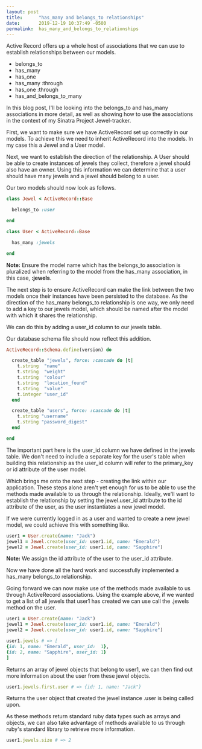 ```yaml
---
layout: post
title:      "has_many and belongs_to relationships"
date:       2019-12-19 10:37:49 -0500
permalink:  has_many_and_belongs_to_relationships
---
```



Active Record offers up a whole host of associations that we can use to establish relationships between our models.

* belongs_to
* has_many
* has_one
* has_many :through
* has_one :through
* has_and_belongs_to_many

In this blog post, I'll be looking into the belongs_to and has_many associations in more detail, as well as showing how to use the associations in the context of my Sinatra Project Jewel-tracker.

First, we want to make sure we have ActiveRecord set up correctly in our models. To achieve this we need to inherit ActiveRecord into the models. In my case this a Jewel and a User model.

Next, we want to establish the direction of the relationship. A User should be able to create instances of jewels they collect, therefore a jewel should also have an owner. Using this information we can determine that a user should have many jewels and a jewel should belong to a user.

Our two models should now look as follows.

```ruby
class Jewel < ActiveRecord::Base

  belongs_to :user

end
```

```ruby
class User < ActiveRecord::Base

  has_many :jewels

end	
```

**Note:** Ensure the model name which has the belongs_to association is pluralized when referring to the model from the has_many association, in this case, **:jewels**.

The next step is to ensure ActiveRecord can make the link between the two models once their instances have been persisted to the database.  As the direction of the has_many belongs_to relationship is one way, we only need to add a key to our jewels model, which should be named after the model with which it shares the relationship. 

We can do this by adding a user_id column to our jewels table.

Our database schema file should now reflect this addition.

```ruby
ActiveRecord::Schema.define(version) do

  create_table "jewels", force: :cascade do |t|
    t.string  "name"
    t.string  "weight"
    t.string  "colour"
    t.string  "location_found"
    t.string  "value"
    t.integer "user_id"
  end

  create_table "users", force: :cascade do |t|
    t.string "username"
    t.string "password_digest"
  end

end	
```

The important part here is the user_id column we have defined in the jewels table. We don't need to include a separate key for the user's table when building this relationship as the user_id column will refer to the primary_key  or id attribute of the user model.

Which brings me onto the next step - creating the link within our application. These steps alone aren't yet enough for us to be able to use the methods made available to us through the relationship. Ideally, we'll want to establish the relationship by setting the jewel.user_id attribute to the id attribute of the user, as the user instantiates a new jewel model.

If we were currently logged in as a user and wanted to create a new jewel model, we could achieve this with something like.

```ruby
user1 = User.create(name: "Jack")
jewel1 = Jewel.create(user_id: user1.id, name: "Emerald")
jewel2 = Jewel.create(user_id: user1.id, name: "Sapphire")
```

**Note:** We assign the id attribute of the user to the user_id attribute.

Now we have done all the hard work and successfully implemented a has_many belongs_to relationship.

Going forward we can now make use of the methods made available to us through ActiveRecord associations. Using the example above, if we wanted to get a list of all jewels that user1 has created we can use call the .jewels method on the user.

```ruby
user1 = User.create(name: "Jack")
jewel1 = Jewel.create(user_id: user1.id, name: "Emerald")
jewel2 = Jewel.create(user_id: user1.id, name: "Sapphire")

user1.jewels # => [
{id: 1, name: "Emerald", user_id:  1},
{id: 2, name: "Sapphire", user_id: 1}
]
```

Returns an array of jewel objects that belong to user1, we can then find out more information about the user from these jewel objects.

```ruby
user1.jewels.first.user # => {id: 1, name: "Jack"}
```

Returns the user object that created the jewel instance .user is being called upon.

As these methods return standard ruby data types such as arrays and objects, we can also take advantage of methods available to us through ruby's standard library to retrieve more information.

```ruby
user1.jewels.size # => 2
```
